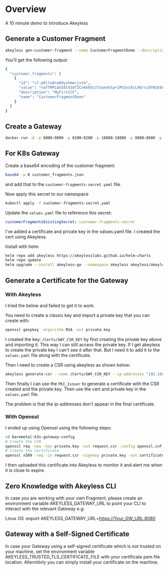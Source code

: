 # Overview
A 10 minute demo to introduce Akeyless

## Generate a Customer Fragment

```bash
akeyless gen-customer-fragment --name CustomerFragmentDemo --description MyFirstCF --json > customer_fragments.json
```

You'll get the following output:

```bash
{
  "customer_fragments": [
    {
      "id": "cf-p6lta4na60yzkmwrjvtm",
      "value": "naTTMPLA558l934TZCnK6E0jItSaeVbtp+1MtGnCKsLHOrxi0YW1E6K88EUTwWCVMyt4VTDjmj7D/UssLlGCeA==",
      "description": "MyFirstCF",
      "name": "CustomerFragmentDemo"
    }
  ]
}
```



## Create a Gateway

```bash
docker run -d -p 8000:8000 -p 8200:8200 -p 18888:18888 -p 8080:8080 -p 5696:5696 -v ./customer_fragments.json:/home/akeyless/.akeyless/customer_fragments.json -e ADMIN_ACCESS_ID="sam.gabrail@tekanaid.com" -e ADMIN_ACCESS_KEY="" --name akeyless-codespaces-gw akeyless/base:latest-akeyless
```

## For K8s Gateway

Create a base64 encoding of the customer fragment:

```bash
base64 -w 0 customer_fragments.json
```

and add that to the `customer-fragments-secret.yaml` file.

Now apply this secret to our namespace

```bash
kubectl apply -f customer-fragments-secret.yaml
```

Update the `values.yaml` file to reference this secret:

```yaml
customerFragmentsExistingSecret: customer-fragments-secret
```

I've added a certificate and private key in the values.yaml file. I created the cert using Akeyless.

Install with helm

```bash
helm repo add akeyless https://akeylesslabs.github.io/helm-charts
helm repo update
helm upgrade --install akeyless-gw --namespace akeyless akeyless/akeyless-api-gateway -f values.yaml
```


## Generate a Certificate for the Gateway

### With Akeyless
I tried the below and failed to get it to work.

You need to create a classic key and import a private key that you can create with: 
```bash
openssl genpkey -algorithm RSA -out private.key
```

I created the key: `/Certs/GWY_CSR_KEY` by first creating the private key above and importing it. This way I can still access the private key. If I get akeyless to create the private key I can't see it after that. But I need it to add it to the `values.yaml` file along with the certificate.

Then I need to create a CSR using akeyless as shown below:

```bash
akeyless generate-csr --name /Certs/GWY_CSR_KEY --ip-addresses "192.168.1.82,192.168.1.83,192.168.1.84,127.0.0.1" --common-name tekanaid.com
```

Then finally I can use the `PKI_Issuer` to generate a certificate with the CSR created and the private key. Then use the cert and private key in the `values.yaml` file.

The problem is that the ip-addresses don't appear in the final certificate.

### With Openssl

I ended up using Openssl using the following steps:

```bash
cd baremetal-k3s-gateway-config
# Create the CSR
openssl req -new -key private.key -out request.csr -config openssl.cnf
# Create the Certificate
openssl x509 -req -in request.csr -signkey private.key -out certificate.crt -days 1000 -extfile openssl.cnf -extensions req_ext
```

I then uploaded this certificate into Akeyless to monitor it and alert me when it is close to expire.

## Zero Knowledge with Akeyless CLI

In case you are working with your own Fragment, please create an environment variable AKEYLESS_GATEWAY_URL to point your CLI to interact with the relevant Gateway e.g:

Linux OS :export AKEYLESS_GATEWAY_URL=<https://Your_GW_URL:8080>

## Gateway with a Self-Signed Certificate

In case your Gateway using a self-signed certificate which is not trusted on your machine, set the environment variable AKEYLESS_TRUSTED_TLS_CERTIFICATE_FILE with your certificate pem file location. Alternitivly you can simply install your certificate on the machine.